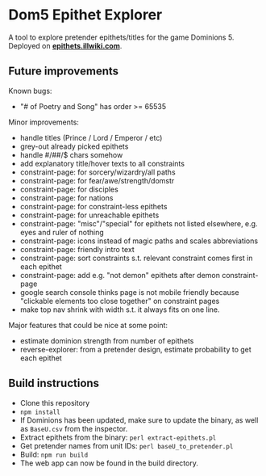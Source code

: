 # Dom5 Epithet Explorer

A tool to explore pretender epithets/titles for the game Dominions 5. Deployed on **[epithets.illwiki.com](https://epithets.illwiki.com)**.

## Future improvements

Known bugs:
- "# of Poetry and Song" has order >= 65535

Minor improvements:
- handle titles (Prince / Lord / Emperor / etc)
- grey-out already picked epithets
- handle #/##/$ chars somehow 
- add explanatory title/hover texts to all constraints
- constraint-page: for sorcery/wizardry/all paths
- constraint-page: for fear/awe/strength/domstr
- constraint-page: for disciples
- constraint-page: for nations
- constraint-page: for constraint-less epithets
- constraint-page: for unreachable epithets
- constraint-page: "misc"/"special" for epithets not listed elsewhere, e.g. eyes and ruler of nothing
- constraint-page: icons instead of magic paths and scales abbreviations
- constraint-page: friendly intro text
- constraint-page: sort constraints s.t. relevant constraint comes first in each epithet
- constraint-page: add e.g. "not demon" epithets after demon constraint-page
- google search console thinks page is not mobile friendly because "clickable elements too close together" on constraint pages
- make top nav shrink with width s.t. it always fits on one line.

Major features that could be nice at some point:
- estimate dominion strength from number of epithets
- reverse-explorer: from a pretender design, estimate probability to get each epithet 

## Build instructions

- Clone this repository
- `npm install`
- If Dominions has been updated, make sure to update the binary, as well as `BaseU.csv` from the inspector.
- Extract epithets from the binary: `perl extract-epithets.pl`
- Get pretender names from unit IDs: `perl baseU_to_pretender.pl`
- Build: `npm run build`
- The web app can now be found in the build directory.
